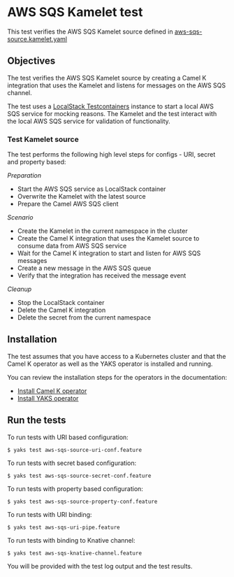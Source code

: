 # AWS SQS Kamelet test

This test verifies the AWS SQS Kamelet source defined in [aws-sqs-source.kamelet.yaml](aws-sqs-source.kamelet.yaml)

## Objectives

The test verifies the AWS SQS Kamelet source by creating a Camel K integration that uses the Kamelet and listens for messages on the
AWS SQS channel.

The test uses a [LocalStack Testcontainers](https://www.testcontainers.org/modules/localstack/) instance to start a local AWS SQS service for mocking reasons.
The Kamelet and the test interact with the local AWS SQS service for validation of functionality.

### Test Kamelet source

The test performs the following high level steps for configs - URI, secret and property based:

*Preparation*
- Start the AWS SQS service as LocalStack container
- Overwrite the Kamelet with the latest source
- Prepare the Camel AWS SQS client

*Scenario* 
- Create the Kamelet in the current namespace in the cluster
- Create the Camel K integration that uses the Kamelet source to consume data from AWS SQS service
- Wait for the Camel K integration to start and listen for AWS SQS messages
- Create a new message in the AWS SQS queue
- Verify that the integration has received the message event

*Cleanup*
- Stop the LocalStack container
- Delete the Camel K integration
- Delete the secret from the current namespace

## Installation

The test assumes that you have access to a Kubernetes cluster and that the Camel K operator as well as the YAKS operator is installed
and running.

You can review the installation steps for the operators in the documentation:

- [Install Camel K operator](https://camel.apache.org/camel-k/latest/installation/installation.html)
- [Install YAKS operator](https://github.com/citrusframework/yaks#installation)

## Run the tests

To run tests with URI based configuration: 

```shell script
$ yaks test aws-sqs-source-uri-conf.feature
```

To run tests with secret based configuration:

```shell script
$ yaks test aws-sqs-source-secret-conf.feature
```

To run tests with property based configuration:

```shell script
$ yaks test aws-sqs-source-property-conf.feature
```

To run tests with URI binding:

```shell script
$ yaks test aws-sqs-uri-pipe.feature
```

To run tests with binding to Knative channel:

```shell script
$ yaks test aws-sqs-knative-channel.feature
```

You will be provided with the test log output and the test results.
